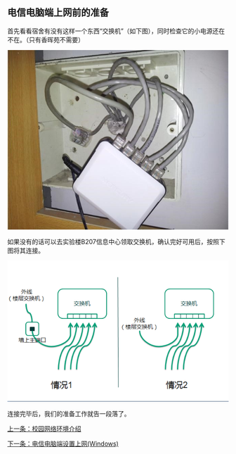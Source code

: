 ## 电信电脑端上网前的准备

首先看看宿舍有没有这样一个东西“交换机”（如下图），同时检查它的小电源还在不在。（只有香晖苑不需要）

![](./images/prepareDX_img1.jpg)

如果没有的话可以去实验楼B207信息中心领取交换机，确认完好可用后，按照下图将其连接。

![](./images/prepareDX_img2.png)

连接完毕后，我们的准备工作就告一段落了。

[上一条：校园网络环境介绍](/guide/netenv)

[下一条：电信电脑端设置上网(Windows)](/guide/setWindowsDX)